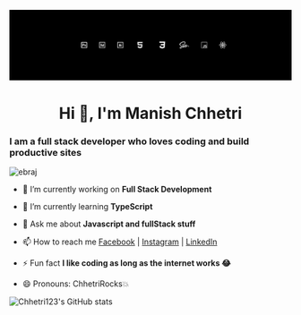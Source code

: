 ![Banner](Banner.png)

<h1 align="center">Hi 👋, I'm Manish Chhetri
<h3>I am a full stack developer who loves coding and build productive sites</h3>

<p align="left"> <img src="https://komarev.com/ghpvc/?username=chhetri123&label=Profile%20views&color=0e75b6&style=flat" alt="ebraj" /> </p>

- 🔭 I’m currently working on **Full Stack Development**

- 🌱 I’m currently learning **TypeScript**

- 💬 Ask me about **Javascript and fullStack stuff**

- 📫 How to reach me [Facebook](https://www.facebook.com/ChhetriRocks15) |
  [Instagram](https://www.instagram.com/chhetri_monu_1/) |
  [LinkedIn](https://www.linkedin.com/in/chhetri-don-5bb9391aa/)

- ⚡ Fun fact **I like coding as long as the internet works 😂**

- 😄 Pronouns: ChhetriRocks💥

![Chhetri123's GitHub stats](https://github-readme-stats.vercel.app/api?username=chhetri123&show_icons=true&theme=omni)
